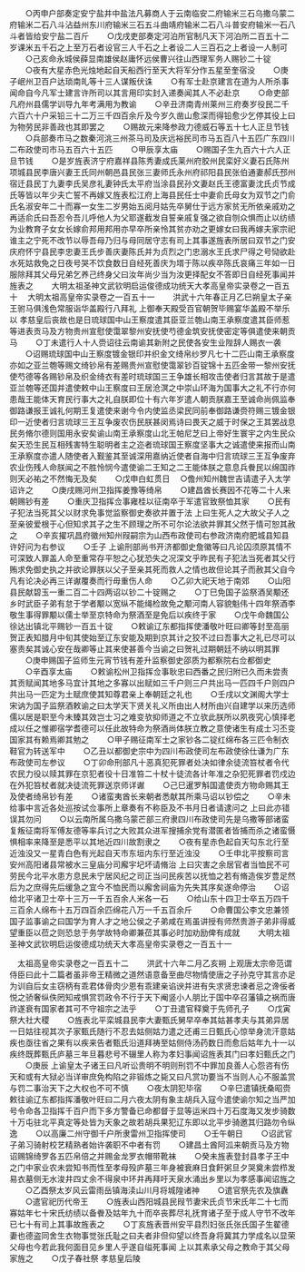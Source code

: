 <!-- { "loadSidebar": true } -->
　　○丙申户部奏定安宁盐井中盐法凡募商人于云南临安二府输米三石乌撒乌蒙二府输米二石八斗沾益州东川府输米三石五斗曲靖府输米二石八斗普安府输米一石八斗者皆给安宁盐二百斤
　　○戊戌吏部奏定河泊所官制凡天下河泊所二百五十二岁课米五千石之上至万石者设官三人千石之上者设二人三百石之上者设一人制可
　　○己亥命永城侯薛显南雄侯赵庸怀远侯曹兴往山西理军务人赐钞二十锭
　　○夜有大星赤色光烛地起自天船西行至天大将军分作五星至奎宿没
　　○庚子岷州卫百户达琐南癿等十三人谋叛伏诛
　　○有军士赴京建言在道为人所杀事闻命自今凡军士建言许所司以其言用印实封入递奏闻其人不必赴京
　　○命吏部凡府州县儒学训导九年考满用为教谕
　　○辛丑济南青州莱州三府奏岁役民二千六百六十户采铅三十二万三千四百余斤及今岁久凿山愈深而得铅愈少乞停其役上曰为物劳民非善政也其即罢之
　　○赐故元来降参政力德威石等五十七人正旦节钱
　　○兵部奏市马之数秦河洮三州茶马司及庆远裕民司市马五百八十五匹广东四川二布政使司市马五百六十五匹
　　○甲辰享太庙
　　○赐国子生九百六十六人正旦节钱
　　○是岁旌表济宁府嘉祥县陈秀妻成氏莱州府胶州民栾好义妻石氏陈州项城县民李唐兴妻王氏同州朝邑县民张三妻师氏永州府祁阳县民张伯通妻郝氏邳州宿迁县民丁九妻李氏吴彦礼妻钟氏太平府当涂县民孙文妻赵氏王德富妻沈氏贞节成氏等皆以年少夫亡誓不再嫁又旌表松江府上海县民任士中妻俞氏母女为双节之门俞氏名淑安年二十而寡一女生二岁男始五阅月姑先卒舅仕于远方家贫无所依亲戚劝之再适俞氏曰吾忍令吾儿呼他人为父耶遂截发自誓亲戚复强之欲自刎众惧而止以纺绩为业教育子女女长嫁俞邦用邦用亦早卒所亲怜其贫亦劝之更嫁女曰我再嫁夫家宗祀谁主之宁死不改节以辱吾母乃归与母同居守志有司上其事遂旌表所居曰双节之门安庆府怀宁县民李忠妻王氏步善庆妻陈氏并为贞烈之门忠溺水王氏求尸得之号恸欲赴水死姑救免之日夜号哭不饮食数日自经死善庆为壻于陈以疾卒陈氏哀痛三年如一日服除拜其父母兄弟乞养己终身父曰汝年尚少当为汝更择配女不答即日自经死事闻并旌表之
　　大明太祖圣神文武钦明启运俊德成功统天大孝高皇帝实录卷之一百五十
　大明太祖高皇帝实录卷之一百五十一
　　洪武十六年春正月乙巳朔皇太子亲王驸马俱浅色常服诣华盖殿行八拜礼  上御奉天殿受百官朝贺毕赐宴华盖殿不举乐以  孝慈皇后丧故也是日琉球国中山王察度遣其臣亚兰匏山南王承察度遣其臣师惹等进表贡马及方物贵州宣慰使霭翠黎州安抚使芍德金筑安抚使密定等俱遣使来朝贡马
　　○丁未遣行人十人赍诏往云南谕其新附之民使各安生业陛辞人赐衣一袭
　　○诏赐琉球国中山王察度镀金银印并织金文绮帛纱罗凡七十二匹山南王承察度亦如之亚兰匏等赐文绮钞帛有差赐贵州宣慰使霭翠钞百锭锦十五匹金带一黎州安抚使芍德等各赐钞帛及织金绮衣有差时琉球国三王争雄长相攻击使者归言其故于是遣亚兰匏等还国并遣使敕中山王察度曰王居沧溟之中崇山环海为国事大之礼不行亦何患哉王能体天育民行事大之礼自朕即位十有六年岁遣人朝贡朕嘉王至诚命尚佩监奉御路谦报王诚礼何期王复遣使来谢今令内使监丞梁民同前奉御路谦赍符赐三镀金银印一近使者归言琉球三王互争废农伤民朕甚闵焉诗曰畏天之威于时保之王其罢战息民务脩尔德则国用永安矣谕山南王承察度山北王帕尼芝曰上帝好生寰宇之内生民众矣天恐生民互相残害特生聪明者主之迩者琉球国王察度坚事大之诚遣使来报而山南王承察度亦遣人随使者入觐鉴其至诚深用嘉纳近使者自海中归言琉球三王互争废弃农业伤残人命朕闻之不胜怜悯今遣使谕二王知之二王能体朕之意息兵餋民以绵国祚则天必祐之不然悔无及矣
　　○戊申白虹贯日
　○儋州知州魏世吉请遣子入太学诏许之
　　○庚戌赐河州卫指挥姜豫等绮帛
　　○建昌酋长赛因不花等二十人来朝赐钞有差
　　○重庆卫指挥佥事雍桂以征南卒于军遣官致祭恤其家
　　○民有子犯法当死其父以财求免事觉监察御史奏欲并置于法  上曰生死人之大故父子人之至亲彼爱根于心但知求其子之生不顾理之所不可尔论法欲并罪其父然于情可恕其赦之
　　○辛亥擢巩昌府徽州知州叚嗣宗为山西布政使司右参政济南府肥城县知县许好问为右参议
　　○壬子  上谕刑部尚书开济都御史詹徽等曰凡论囚须原其情不可深致人罪盖人命至重常存平恕之心犹恐失之况深文乎昨民有子犯法当死者其父行贿求免御史执之并欲论罪朕以父子至亲其死而救人之情也故但论其子而赦其父自今凡有论决必再三详谳覆奏而行毋重伤人命
　　○乙卯大祀天地于南郊
　　○山阳县民献碧玉一重二百二十四两诏以钞二十锭赐之
　　○丁巳免国子监祭酒吴颙还乡时武臣子弟有怠于学者颙以宽纵不能绳检故免之颙河南人容貌魁伟十四年祭酒李敬生事得罪颙以儒士举至京特命为祭酒至是免后以疾终于家
　　○戊午命魏国公徐达出镇北平赐钞一百五十锭
　　○敕谕辽东都指挥使潘敬叶旺曰卿等封至高丽贺正表知腊月中旬其使始至辽东安能及期到京其计之狡不过曰吾事大之礼已尽可以塞责矣其诚心安在哉卿等止其来使甚善今当谕之曰贺礼过期朝廷不纳以明其罪
　　○庚申赐国子监师生元宵节钱有差升监察御史邵质为都察院右佥都御史
　　○辛酉享太庙
　　○敕谕松州卫指挥佥事耿忠曰西番之民归附已久而未尝责其贡赋闻其地多马宜计其地之多寡以出赋如三千户则三户共出马一匹四千户则四户共出马一匹定为土赋庶使其知尊君亲上奉朝廷之礼也
　　○壬戌以文渊阁大学士宋讷为国子监祭酒敕谕之曰太学天下贤关礼义所由出人材所由兴自建学以来历选师儒以居是职至今未臻其效岂士习之难变欤抑师道之不立欤此朕所以夙夜究心慎择老成以任之惟卿宿学耆德可以任此故特命为祭酒尚体朕立教之意使诸生有成士习丕变国家其有赖焉卿其勉之
　　○甲子赐征南军士之家钞各二锭红绵布各三匹令制衣鞋官为转送军中
　　○乙丑以都御史宗中为四川布政使司左布政使徐仕谦为广东布政使司左参议
　　○丁卯命刑部凡十恶真犯死罪者处决如律余徒流笞杖者令代农民力役以赎其罪在京犯者役十日准笞二十杖十徒流各计年准之杂犯死罪者罚戍边在外犯笞杖者就决徒流死罪送京师详谳
　　○己巳暹罗斛国遣使贡方物命赐其王及使者绮帛钞有差
　　○诸蛮夷酋长来朝者悉献其所乘马诏以钞偿之
　　○辛未给事中言近各处巡按试佥事所上章奏有不称臣及不书月日者请逮问之  上曰此亦错误其勿问
　　○以云南所属乌撒乌蒙芒部三府隶四川布政使司先是乌撒等部诸蛮复叛征南将军傅友德等率兵讨之大败其众进军搜捕余党有潜匿者皆捕而杀之诸蛮慑惧相率来降至是悉平以其地近四川故割隶之
　　○夜有星赤色起自天勾东北行至近浊没又一星青白色有光起自天市东垣内东行至近浊没
　　○壬申北平按察司言安州高阳诸县常被水三皇庙分司廨宇圮坏请脩治  上曰灾害之余居官者当恤民不可劳民今北平水患方息民未宁居风纪之司正当问民疾苦以抚恤之若有脩造俟岁豊足然后为之庶得先后缓急之宜今不恤民而以廨舍祠庙为先失其序矣遂命停治
　　○诏给北平诸卫士卒十三万一千五百余人米各一石
　　○给山东十四卫士卒五万四千三百余人绵布十五万四百余匹绵花八万一千五百余斤
　　○命曹国公李文忠兼领国子监事谕之曰国学为育人才之地公侯之子弟咸在焉虽讲授有师然贵游子弟非得威望重臣以莅之则恐怠于务学故特命卿兼莅其事必时加劝励俾有成就
　　大明太祖圣神文武钦明启运俊德成功统天大孝高皇帝实录卷之一百五十一



　太祖高皇帝实录卷之一百五十二
　　洪武十六年二月乙亥朔  上观唐太宗帝范谓侍臣曰此十二篇者虽非帝王精微之道然语意备至曲尽物情使唐之子孙克守其言亦足为训自后女主窃柄有乖君体骨肉少恩有乖建亲谄谀并进有失求贤忠谏者忌之谗佞者悦之骄奢纵佚罔知戒惧赏罚政令不行于天下阉竖小人朋比于国中卒召藩镇之祸而唐祚遂衰有国家者其可不守祖宗之法乎
　　○丁丑遣官释奠于先师孔子
　　○戊寅祭大社大稷
　　○旌表北平栾城县民李大妻甄氏舅早卒奉其姑甚孝夫与其弟异居一日姑往视其次子家甄氏随行不忍去姑侧姑力遣之还甫三日甄氏心惊举身流汗意姑疾也亟往省之果有以疾来告者甄氏沿道拜祷至姑侧侍汤药数日而愈后姑年九十一以疾终既葬甄氏庐墓三年旦暮悲号不辍里人称为孝妇事闻诏旌表其门曰孝妇甄氏之门
　　○庚辰  上谕皇太子诸王曰凡听讼贵明不明则刑罚不中罪加良善人心怨咨有伤天和或有大狱必当详审庶免构陷之非锻炼之毙又曰凡赏功要当不当则人心不服盖赏与罚二事治天下之大权也不可不慎
　　○夜太阴犯毕宿
　　○辛巳遣镇抚桑昭赍敕往谕辽东都指挥潘敬叶旺曰二月六夜太阴有象主胡兵入寇今遣使谕尔知之当严加号令命各卫指挥千百户而下多方警备已命都督于显等运米四十万石度海又发步骑数十万屯驻北平真定等处皆为天象之故若胡兵果犯辽东即以北平步骑邀其归路勿令纵逸
　　○以高廉二州守御千户所隶雷州卫指挥使司
　　○壬午朝日
　　○诏武官子弟习骑射校艺精熟者始许袭职不中者有罚
　　○建昌土酋阿泒来朝贡马及方物诏赐锦绮罗各五匹帛倍之并赐金龙罗衣帽带靴袜
　　○癸未旌表登封县孝子王中之门中家业农未尝知书而性至孝母殁庐墓三年身被衰麻日食飦粥旦夕哭奠未尝栉发易衣墓侧无水浚井四丈余不得泉中环井再拜吁天泉水涌出乡里以为孝感事闻诏旌之
　　○乙酉祭太岁风云雷雨岳镇海渎山川月将城隍诸神
　　○遣官祭先农及旗纛
　　○遣官祀历代帝王
　　○旌表山西阳城县民叚节妻宋氏贞节宋氏年二十七而寡姑年七十宋氏纺绩以备餋及姑年九十而卒丧葬尽礼抚育诸子至于成人守节不改年已七十有司上其事故旌表之
　　○丁亥旌表晋州安平县烈妇张氏张氏国子生翟德妻也德盗同舍生衣物事觉张氏耻之曰夫者非但仰望以终吾身将冀其力学成名以显荣父母也今若此我何面目见乡里人乎遂自缢死事闻  上以其素承父母之教命于其父母家旌之
　　○戊子春社祭  孝慈皇后陵
